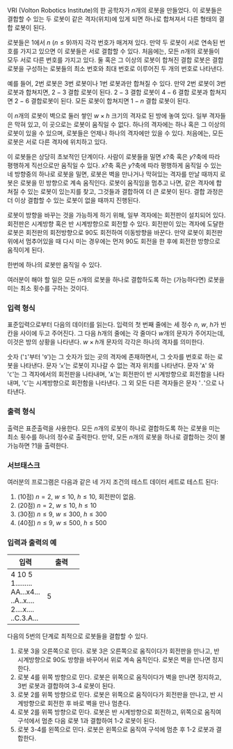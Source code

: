 VRI (Volton Robotics Institute)의 한 공학자가 $n$개의 로봇을 만들었다. 이 로봇들은 결합할 수 있는 두 로봇이 같은 격자(위치)에 있게 되면 하나로 합쳐져서 다른 형태의 결합 로봇이 된다.

로봇들은 1에서 $n$ ($n \le 9$)까지 각각 번호가 매겨져 있다. 만약 두 로봇이 서로 연속된 번호를 가지고 있으면 이 로봇들은 서로 결합할 수 있다. 처음에는, 모든 $n$개의 로봇들이 모두 서로 다른 번호를 가지고 있다. 둘 혹은 그 이상의 로봇이 합쳐진 결합 로봇은 결합 로봇을 구성하는 로봇들의 최소 번호와 최대 번호로 이루어진 두 개의 번호로 나타낸다.

예를 들어, 2번 로봇은 3번 로봇이나 1번 로봇과만 합쳐질 수 있다. 만약 2번 로봇이 3번 로봇과 합쳐지면, $2-3$ 결합 로봇이 된다. $2-3$ 결합 로봇이 $4-6$ 결합 로봇과 합쳐지면 $2-6$ 결합로봇이 된다. 모든 로봇이 합쳐지면 $1-n$ 결합 로봇이 된다.

이 $n$개의 로봇이 벽으로 둘러 쌓인 $w \times h$ 크기의 격자로 된 방에 놓여 있다. 일부 격자들은 막혀 있고, 이 곳으로는 로봇이 움직일 수 없다. 하나의 격자에는 하나 혹은 그 이상의 로봇이 있을 수 있으며, 로봇들은 언제나 하나의 격자에만 있을 수 있다. 처음에는, 모든 로봇은 서로 다른 격자에 위치하고 있다. 

이 로봇들은 상당히 초보적인 단계이다. 사람이 로봇들을 밀면 $x$?축 혹은 $y$?축에 따라 평행하게 직선으로만 움직일 수 있다. $x$?축 혹은 $y$?축에 따라 평행하게 움직일 수 있는 네 방향중의 하나로 로봇을 밀면, 로봇은 벽을 만나거나 막혀있는 격자를 만날 때까지 로봇은 로봇을 민 방향으로 계속 움직인다. 로봇이 움직임을 멈추고 나면, 같은 격자에 합쳐질 수 있는 로봇이 있는지를 찾고, 그것들과 결합하여 더 큰 로봇이 된다. 결합 과정은 더 이상 결합할 수 있는 로봇이 없을 때까지 진행된다.

로봇이 방향을 바꾸는 것을 가능하게 하기 위해, 일부 격자에는 회전판이 설치되어 있다. 회전판은 시계방향 혹은 반 시계방향으로 회전할 수 있다. 회전판이 있는 격자에 도달한 로봇은 회전판의 회전방향으로 90도 회전하여 이동방향을 바꾼다. 만약 로봇이 회전판 위에서 멈추어있을 때 다시 미는 경우에는 먼저 90도 회전을 한 후에 회전한 방향으로 움직이게 된다. 

한번에 하나의 로봇만 움직일 수 있다.

여러분이 해야 할 일은 모든 $n$개의 로봇을 하나로 결합하도록 하는 (가능하다면) 로봇을 미는 최소 횟수를 구하는 것이다.

### 입력 형식

표준입력으로부터 다음의 데이터를 읽는다. 입력의 첫 번째 줄에는 세 정수 $n$, $w$, $h$가 빈칸을 사이에 두고
주어진다. 그 다음 $h$개의 줄에는 각 줄마다 $w$개의 문자가 주어지는데, 이것은 방의 상황을 나타낸다. $w \times h$개 문자의 각각은 하나의 격자를 의미한다.

숫자 ('`1`'부터 '`9`')는 그 숫자가 있는 곳의 격자에 존재하면서, 그 숫자를 번호로 하는 로봇을 나타낸다. 문자 ‘`x`’는 로봇이 지나갈 수 없는 격자 위치를 나타낸다. 문자 '`A`' 와 '`C`'는 그 격자에서의 회전판을 나타내며, '`A`'는 회전판이 반 시계방향으로 회전함을 나타내며, '`C`'는 시계방향으로 회전함을 나타낸다. 그 외 모든 다른 격자들은 문자 '`.`'으로 나타낸다.

### 출력 형식

출력은 표준출력을 사용한다. 모든 $n$개의 로봇이 하나로 결합하도록 하는 로봇을 미는 최소 횟수를 하나의 정수로 출력한다. 만약, 모든 $n$개의 로봇을 하나로 결합하는 것이 불가능하면 $?1$을 출력한다.

### 서브태스크

여러분의 프로그램은 다음과 같은 네 가지 조건의 테스트 데이터 세트로 테스트 된다: 

1. (10점) $n = 2$, $w \le 10$, $h \le 10$, 회전판이 없음.
2. (20점) $n = 2$, $w \le 10$, $h \le 10$
3. (30점) $n \le 9$, $w \le 300$, $h \le 300$
4. (40점) $n \le 9$, $w \le 500$, $h \le 500$

### 입력과 출력의 예

<table class='table table-bordered table-condensed'>
 <thead>
  <tr>
   <th style="width: 50%;">입력</th>
   <th style="width: 50%;">출력</th>
  </tr>
 </thead>
 <tbody>
  <tr>
   <td class="code-font">4 10 5<br/>
1.........<br/>
AA...x4...<br/>
..A..x....<br/>
2....x....<br/>
..C.3.A...</td>
   <td class="code-font">5</td>
  </tr>
 </tbody>
</table>

다음의 5번의 단계로 최적으로 로봇들을 결합할 수 있다.

1. 로봇 3을 오른쪽으로 민다. 로봇 3은 오른쪽으로 움직이다가 회전판을 만나고, 반 시계방향으로 90도 방향을 바꾸어서 위로 계속 움직인다. 로봇은 벽을 만나면 정지한다.
2. 로봇 4를 위쪽 방향으로 민다. 로봇은 위쪽으로 움직이다가 벽을 만나면 정지하고, 3번 로봇과 결합하여 3-4 로봇이 된다.
3. 로봇 2를 위쪽 방향으로 민다. 로봇은 위쪽으로 움직이다가 회전판을 만나고, 반 시계방향으로 회전한 후 바로 벽을 만나 멈춘다.
4. 로봇 2를 위쪽 방향으로 민다. 로봇은 반 시계방향으로 회전하고, 위쪽으로 움직여 구석에서 멈춘 다음 로봇 1과 결합하여 1-2 로봇이 된다.
5. 로봇 3-4를 왼쪽으로 민다. 로봇은 왼쪽으로 움직여 구석에 멈춘 후 1-2 로봇과 결합한다.